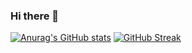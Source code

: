 ### Hi there 👋

<!--
**rosyanxone/rosyanxone** is a ✨ _special_ ✨ repository because its `README.md` (this file) appears on your GitHub profile.

Here are some ideas to get you started:

- 🔭 I’m currently working on ...
- 🌱 I’m currently learning ...
- 👯 I’m looking to collaborate on ...
- 🤔 I’m looking for help with ...
- 💬 Ask me about ...
- 📫 How to reach me: ...
- 😄 Pronouns: ...
- ⚡ Fun fact: ...
-->
[![Anurag's GitHub stats](https://github-readme-stats.vercel.app/api?username=rosyanxone)](https://github.com/anuraghazra/github-readme-stats)
[![GitHub Streak](https://github-readme-streak-stats.herokuapp.com?user=rosyanxone&theme=radical&date_format=M%20j%5B%2C%20Y%5D)](https://git.io/streak-stats)
